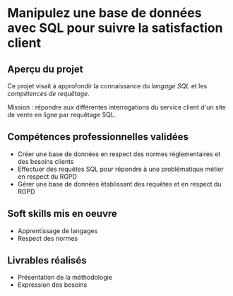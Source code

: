 # Manipulez une base de données avec SQL pour suivre la satisfaction client

## Aperçu du projet 

Ce projet visait à approfondir la connaissance du *langage SQL* et les *compétences de requêtage*. 

Mission : répondre aux différentes interrogations du service client d'un site de vente en ligne par requêtage SQL.

## Compétences professionnelles validées

- Créer une base de données en respect des normes réglementaires et des besoins clients
- Effectuer des requêtes SQL pour répondre à une problématique métier en respect du RGPD
- Gérer une base de données établissant des requêtes et en respect du RGPD

## Soft skills mis en oeuvre

- Apprentissage de langages
- Respect des normes

## Livrables réalisés

- Présentation de la méthodologie
- Expression des besoins
